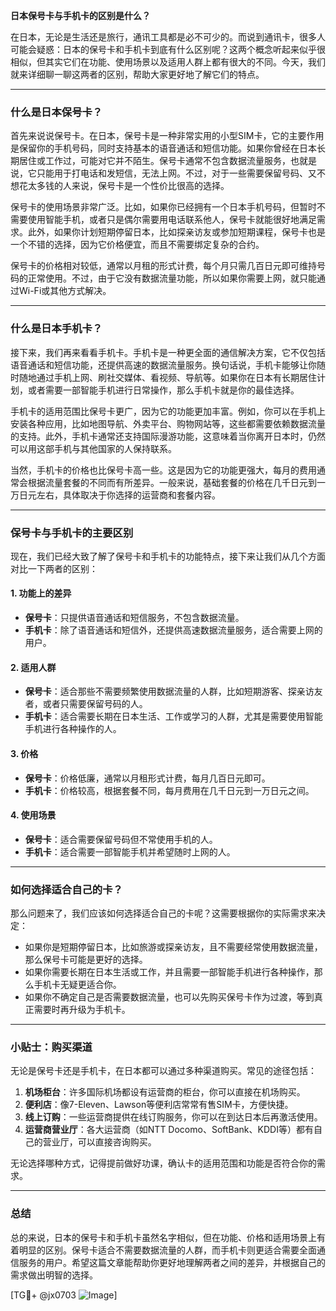 **日本保号卡与手机卡的区别是什么？**

在日本，无论是生活还是旅行，通讯工具都是必不可少的。而说到通讯卡，很多人可能会疑惑：日本的保号卡和手机卡到底有什么区别呢？这两个概念听起来似乎很相似，但其实它们在功能、使用场景以及适用人群上都有很大的不同。今天，我们就来详细聊一聊这两者的区别，帮助大家更好地了解它们的特点。

---

### **什么是日本保号卡？**

首先来说说保号卡。在日本，保号卡是一种非常实用的小型SIM卡，它的主要作用是保留你的手机号码，同时支持基本的语音通话和短信功能。如果你曾经在日本长期居住或工作过，可能对它并不陌生。保号卡通常不包含数据流量服务，也就是说，它只能用于打电话和发短信，无法上网。不过，对于一些需要保留号码、又不想花太多钱的人来说，保号卡是一个性价比很高的选择。

保号卡的使用场景非常广泛。比如，如果你已经拥有一个日本手机号码，但暂时不需要使用智能手机，或者只是偶尔需要用电话联系他人，保号卡就能很好地满足需求。此外，如果你计划短期停留日本，比如探亲访友或参加短期课程，保号卡也是一个不错的选择，因为它价格便宜，而且不需要绑定复杂的合约。

保号卡的价格相对较低，通常以月租的形式计费，每个月只需几百日元即可维持号码的正常使用。不过，由于它没有数据流量功能，所以如果你需要上网，就只能通过Wi-Fi或其他方式解决。

---

### **什么是日本手机卡？**

接下来，我们再来看看手机卡。手机卡是一种更全面的通信解决方案，它不仅包括语音通话和短信功能，还提供高速的数据流量服务。换句话说，手机卡能够让你随时随地通过手机上网、刷社交媒体、看视频、导航等。如果你在日本有长期居住计划，或者需要一部智能手机进行日常操作，那么手机卡就是你的最佳选择。

手机卡的适用范围比保号卡更广，因为它的功能更加丰富。例如，你可以在手机上安装各种应用，比如地图导航、外卖平台、购物网站等，这些都需要依赖数据流量的支持。此外，手机卡通常还支持国际漫游功能，这意味着当你离开日本时，仍然可以用这部手机与其他国家的人保持联系。

当然，手机卡的价格也比保号卡高一些。这是因为它的功能更强大，每月的费用通常会根据流量套餐的不同而有所差异。一般来说，基础套餐的价格在几千日元到一万日元左右，具体取决于你选择的运营商和套餐内容。

---

### **保号卡与手机卡的主要区别**

现在，我们已经大致了解了保号卡和手机卡的功能特点，接下来让我们从几个方面对比一下两者的区别：

#### 1. **功能上的差异**
   - **保号卡**：只提供语音通话和短信服务，不包含数据流量。
   - **手机卡**：除了语音通话和短信外，还提供高速数据流量服务，适合需要上网的用户。

#### 2. **适用人群**
   - **保号卡**：适合那些不需要频繁使用数据流量的人群，比如短期游客、探亲访友者，或者只需要保留号码的人。
   - **手机卡**：适合需要长期在日本生活、工作或学习的人群，尤其是需要使用智能手机进行各种操作的人。

#### 3. **价格**
   - **保号卡**：价格低廉，通常以月租形式计费，每月几百日元即可。
   - **手机卡**：价格较高，根据套餐不同，每月费用在几千日元到一万日元之间。

#### 4. **使用场景**
   - **保号卡**：适合需要保留号码但不常使用手机的人。
   - **手机卡**：适合需要一部智能手机并希望随时上网的人。

---

### **如何选择适合自己的卡？**

那么问题来了，我们应该如何选择适合自己的卡呢？这需要根据你的实际需求来决定：

- 如果你是短期停留日本，比如旅游或探亲访友，且不需要经常使用数据流量，那么保号卡可能是更好的选择。
- 如果你需要长期在日本生活或工作，并且需要一部智能手机进行各种操作，那么手机卡无疑更适合你。
- 如果你不确定自己是否需要数据流量，也可以先购买保号卡作为过渡，等到真正需要时再升级为手机卡。

---

### **小贴士：购买渠道**

无论是保号卡还是手机卡，在日本都可以通过多种渠道购买。常见的途径包括：

1. **机场柜台**：许多国际机场都设有运营商的柜台，你可以直接在机场购买。
2. **便利店**：像7-Eleven、Lawson等便利店常常有售SIM卡，方便快捷。
3. **线上订购**：一些运营商提供在线订购服务，你可以在到达日本后再激活使用。
4. **运营商营业厅**：各大运营商（如NTT Docomo、SoftBank、KDDI等）都有自己的营业厅，可以直接咨询购买。

无论选择哪种方式，记得提前做好功课，确认卡的适用范围和功能是否符合你的需求。

---

### **总结**

总的来说，日本的保号卡和手机卡虽然名字相似，但在功能、价格和适用场景上有着明显的区别。保号卡适合不需要数据流量的人群，而手机卡则更适合需要全面通信服务的用户。希望这篇文章能帮助你更好地理解两者之间的差异，并根据自己的需求做出明智的选择。

[TG💪+ @jx0703 ![Image](https://github.com/user-attachments/assets/dbca1d08-cadb-493c-b0ec-ad6f7a83f270)]